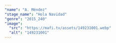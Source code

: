 ```yaml
---
"name": "A. Méndez"
"stage_name": "Hola Navidad"
"genre": "2015_240"
"image":
  "src": "https://mafi.tv/assets/149231001.webp"
  "alt": "149231001"
---
```

